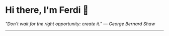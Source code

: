 <h1>Hi there, I'm Ferdi 👋</h1>

<p><em>
  "Don't wait for the right opportunity: create it." — George Bernard Shaw
</em></p>

---
